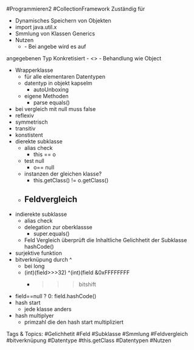  #Programmieren2 #CollectionFramework Zuständig für
  - Dynamisches Speichern von Objekten
  - import java.util.x
  - Smmlung von Klassen
 Generics
  - Nutzen
    - <PLACEHOLDER>
      - Bei angebe wird es auf
  angegebenen Typ Konkretisiert
    - <>
      - Behandlung wie Object
  - Wrapperklasse
    - für alle elementaren Datentypen
    - datentyp in objekt kapselm
      - autoUnboxing
    - eigene Methoden
      - parse
 equals()
  - bei vergleich mit null muss false
  - reflexiv
  - symmetrisch
  - transitiv
  - konstistent
  - dierekte subklasse
    - alias check
      - this == o
    - test null
      - o== null
    - instanzen der gleichen klasse?
      - this.getClass() != o.getClass()
    - Feldvergleich
      - 
  - indierekte subklasse
    - alias check
    - delegation zur oberklassse
      - super.equals()
    - Feld Vergleich überprüft die Inhaltliche Gelichhetit der Subklasse
 hashCode()
  - surjektive funktion
  - bitverknüpung durch ^
    - bei long
    - (int)(field>>>32) ^(int)(field &0xFFFFFFFF
      - >>> bitshift
  - field==null ? 0: field.hashCode()
  - hash start
    - jede klasse anders
  - hash multiplyer
    - primzahl die den hash start multipliziert

   Tags & Topics:
   #Gelichhetit
   #Feld
   #Subklasse
   #Smmlung
   #Feldvergleich
   #bitverknüpung
   #Datentype
   #this.getClass
   #Datentypen
   #Nutzen